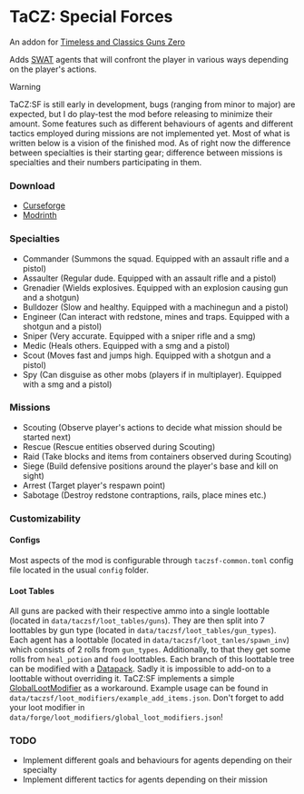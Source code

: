 # TaCZ: Special Forces
An addon for [Timeless and Classics Guns Zero](https://github.com/MCModderAnchor/TACZ)

Adds [SWAT](https://en.wikipedia.org/wiki/SWAT) agents that will confront the player in various ways depending on the player's actions.

> [!WARNING]
> TaCZ:SF is still early in development, bugs (ranging from minor to major) are expected, but I do play-test the mod before releasing to minimize their amount. 
Some features such as different behaviours of agents and different tactics employed during missions are not implemented yet. Most of what is written below is a vision of the finished mod. 
As of right now the difference between specialties is their starting gear; difference between missions is specialties and their numbers participating in them.

### Download
- [Curseforge](https://curseforge.com/minecraft/mc-mods/tacz-special-forces)
- [Modrinth](https://modrinth.com/mod/tacz-special-forces)

### Specialties
- Commander (Summons the squad. Equipped with an assault rifle and a pistol)
- Assaulter (Regular dude. Equipped with an assault rifle and a pistol)
- Grenadier (Wields explosives. Equipped with an explosion causing gun and a shotgun)
- Bulldozer (Slow and healthy. Equipped with a machinegun and a pistol)
- Engineer (Can interact with redstone, mines and traps. Equipped with a shotgun and a pistol)
- Sniper (Very accurate. Equipped with a sniper rifle and a smg)
- Medic (Heals others. Equipped with a smg and a pistol)
- Scout (Moves fast and jumps high. Equipped with a shotgun and a pistol)
- Spy (Can disguise as other mobs (players if in multiplayer). Equipped with a smg and a pistol)

### Missions
- Scouting (Observe player's actions to decide what mission should be started next)
- Rescue (Rescue entities observed during Scouting)
- Raid (Take blocks and items from containers observed during Scouting)
- Siege (Build defensive positions around the player's base and kill on sight)
- Arrest (Target player's respawn point)
- Sabotage (Destroy redstone contraptions, rails, place mines etc.)

### Customizability
#### Configs
Most aspects of the mod is configurable through `taczsf-common.toml` config file located in the usual `config` folder.
#### Loot Tables
All guns are packed with their respective ammo into a single loottable (located in `data/taczsf/loot_tables/guns`).
They are then split into 7 loottables by gun type (located in `data/taczsf/loot_tables/gun_types`).
Each agent has a loottable (located in `data/taczsf/loot_tanles/spawn_inv`) which consists of 2 rolls from `gun_types`. Additionally, to that they get some rolls from `heal_potion` and `food` loottables.
Each branch of this loottable tree can be modified with a [Datapack](https://minecraft.wiki/w/Data_pack).
Sadly it is impossible to add-on to a loottable without overriding it. TaCZ:SF implements a simple [GlobalLootModifier](https://docs.minecraftforge.net/en/1.20.1/resources/server/glm/) as a workaround. Example usage can be found in `data/taczsf/loot_modifiers/example_add_items.json`. Don't forget to add your loot modifier in `data/forge/loot_modifiers/global_loot_modifiers.json`!

### TODO
- Implement different goals and behaviours for agents depending on their specialty
- Implement different tactics for agents depending on their mission
